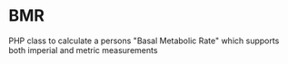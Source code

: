 # BMR
PHP class to calculate a persons "Basal Metabolic Rate" which supports both imperial and metric measurements
